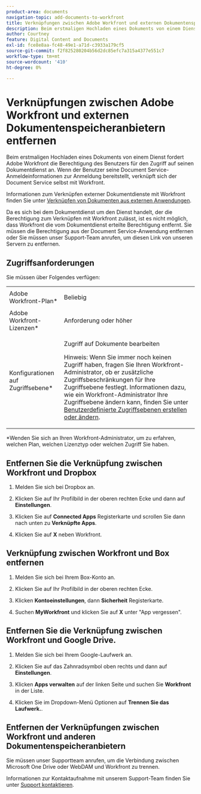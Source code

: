 ```yaml
---
product-area: documents
navigation-topic: add-documents-to-workfront
title: Verknüpfungen zwischen Adobe Workfront und externen Dokumentenspeicheranbietern entfernen
description: Beim erstmaligen Hochladen eines Dokuments von einem Dienst fordert Adobe Workfront die Berechtigung des Benutzers für den Zugriff auf seinen Dokumentdienst an. Wenn der Benutzer seine Document Service-Anmeldeinformationen zur Anmeldung bereitstellt, verknüpft sich der Document Service selbst mit Workfront.
author: Courtney
feature: Digital Content and Documents
exl-id: fce8e8aa-fc48-49e1-a71d-c3933a179cf5
source-git-commit: f2f825280204b56d2dc85efc7a315a4377e551c7
workflow-type: tm+mt
source-wordcount: '410'
ht-degree: 0%

---
```


# Verknüpfungen zwischen Adobe Workfront und externen Dokumentenspeicheranbietern entfernen

Beim erstmaligen Hochladen eines Dokuments von einem Dienst fordert Adobe Workfront die Berechtigung des Benutzers für den Zugriff auf seinen Dokumentdienst an. Wenn der Benutzer seine Document Service-Anmeldeinformationen zur Anmeldung bereitstellt, verknüpft sich der Document Service selbst mit Workfront.

Informationen zum Verknüpfen externer Dokumentdienste mit Workfront finden Sie unter [Verknüpfen von Dokumenten aus externen Anwendungen](../../documents/adding-documents-to-workfront/link-documents-from-external-apps.md).

Da es sich bei dem Dokumentdienst um den Dienst handelt, der die Berechtigung zum Verknüpfen mit Workfront zulässt, ist es nicht möglich, dass Workfront die vom Dokumentdienst erteilte Berechtigung entfernt. Sie müssen die Berechtigung aus der Document Service-Anwendung entfernen oder Sie müssen unser Support-Team anrufen, um diesen Link von unseren Servern zu entfernen.

## Zugriffsanforderungen

Sie müssen über Folgendes verfügen:

<table style="table-layout:auto"> 
 <col> 
 <col> 
 <tbody> 
  <tr> 
   <td role="rowheader">Adobe Workfront-Plan*</td> 
   <td> <p> Beliebig</p> </td> 
  </tr> 
  <tr> 
   <td role="rowheader">Adobe Workfront-Lizenzen*</td> 
   <td> <p>Anforderung oder höher</p> </td> 
  </tr> 
  <tr> 
   <td role="rowheader">Konfigurationen auf Zugriffsebene*</td> 
   <td> <p>Zugriff auf Dokumente bearbeiten</p> <p>Hinweis: Wenn Sie immer noch keinen Zugriff haben, fragen Sie Ihren Workfront-Administrator, ob er zusätzliche Zugriffsbeschränkungen für Ihre Zugriffsebene festlegt. Informationen dazu, wie ein Workfront-Administrator Ihre Zugriffsebene ändern kann, finden Sie unter <a href="../../administration-and-setup/add-users/configure-and-grant-access/create-modify-access-levels.md" class="MCXref xref">Benutzerdefinierte Zugriffsebenen erstellen oder ändern</a>.</p> </td> 
  </tr> 
 </tbody> 
</table>

&#42;Wenden Sie sich an Ihren Workfront-Administrator, um zu erfahren, welchen Plan, welchen Lizenztyp oder welchen Zugriff Sie haben.

## Entfernen Sie die Verknüpfung zwischen Workfront und Dropbox

1. Melden Sie sich bei Dropbox an.
1. Klicken Sie auf Ihr Profilbild in der oberen rechten Ecke und dann auf **Einstellungen**.
1. Klicken Sie auf **Connected Apps** Registerkarte und scrollen Sie dann nach unten zu **Verknüpfte Apps**.

1. Klicken Sie auf **X** neben Workfront.

## Verknüpfung zwischen Workfront und Box entfernen

1. Melden Sie sich bei Ihrem Box-Konto an.
1. Klicken Sie auf Ihr Profilbild in der oberen rechten Ecke.
1. Klicken **Kontoeinstellungen**, dann **Sicherheit** Registerkarte.

1. Suchen **MyWorkfront** und klicken Sie auf **X** unter &quot;App vergessen&quot;.

## Entfernen Sie die Verknüpfung zwischen Workfront und Google Drive.

1. Melden Sie sich bei Ihrem Google-Laufwerk an.
1. Klicken Sie auf das Zahnradsymbol oben rechts und dann auf **Einstellungen**.
1. Klicken **Apps verwalten** auf der linken Seite und suchen Sie **Workfront** in der Liste.

1. Klicken Sie im Dropdown-Menü Optionen auf **Trennen Sie das Laufwerk.**.

## Entfernen der Verknüpfungen zwischen Workfront und anderen Dokumentenspeicheranbietern

Sie müssen unser Supportteam anrufen, um die Verbindung zwischen Microsoft One Drive oder WebDAM und Workfront zu trennen.

Informationen zur Kontaktaufnahme mit unserem Support-Team finden Sie unter [Support kontaktieren](../../workfront-basics/tips-tricks-and-troubleshooting/contact-customer-support.md).
